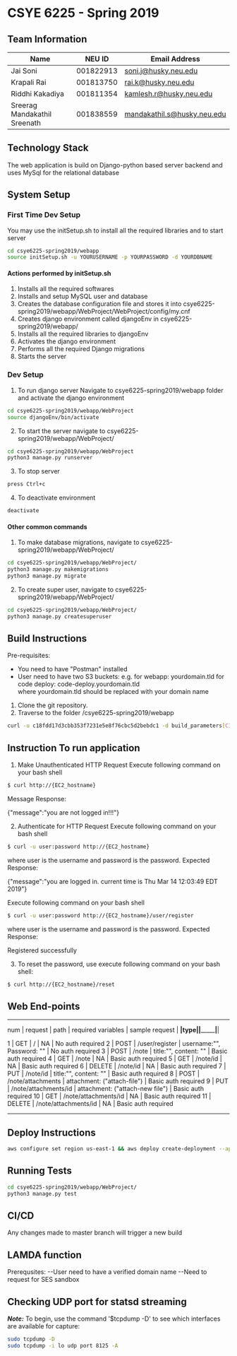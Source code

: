 # CSYE 6225 - Spring 2019

## Team Information

| Name | NEU ID | Email Address |
| --- | --- | --- |
| Jai Soni| 001822913|soni.j@husky.neu.edu | csye6225-spring2019-sonij.me
| Krapali Rai| 001813750 | rai.k@husky.neu.edu | csye6225-spring2019-raik.me.
| Riddhi Kakadiya| 001811354 | kamlesh.r@husky.neu.edu | csye6225-spring2019-kamleshr.me
| Sreerag Mandakathil Sreenath| 001838559| mandakathil.s@husky.neu.edu| csye6225-s19-mandakathils.me


## Technology Stack
The web application is build on Django-python based server backend and uses MySql for the relational database

## System Setup

### First Time Dev Setup
You may use the initSetup.sh to install all the required libraries and to start server

```bash
cd csye6225-spring2019/webapp
source initSetup.sh -u YOURUSERNAME -p YOURPASSWORD -d YOURDBNAME
```
#### Actions performed by initSetup.sh
1. Installs all the required softwares
2. Installs and setup MySQL user and database
3. Creates the database configuration file and stores it into csye6225-spring2019/webapp/WebProject/WebProject/config/my.cnf
4. Creates django environment called djangoEnv in csye6225-spring2019/webapp/
5. Installs all the required libraries to djangoEnv
6. Activates the django environment
7. Performs all the required Django migrations
8. Starts the server

### Dev Setup
1. To run django server
Navigate to csye6225-spring2019/webapp folder and activate the django environment
```bash
cd csye6225-spring2019/webapp/WebProject
source djangoEnv/bin/activate
```
2. To start the server navigate to csye6225-spring2019/webapp/WebProject/

```bash
cd csye6225-spring2019/webapp/WebProject
python3 manage.py runserver
```

3. To stop server
```bash
press Ctrl+c
```

4. To deactivate environment
```bash
deactivate
```

#### Other common commands
1. To make database migrations, navigate to csye6225-spring2019/webapp/WebProject/

```bash
cd csye6225-spring2019/webapp/WebProject/
python3 manage.py makemigrations
python3 manage.py migrate
```

2. To create super user, navigate to csye6225-spring2019/webapp/WebProject/
```bash
cd csye6225-spring2019/webapp/WebProject/
python3 manage.py createsuperuser
```


## Build Instructions
Pre-requisites: 
- You need to have "Postman" installed
- User need to have two S3 buckets:
  e.g. for webapp: yourdomain.tld 
       for code deploy: code-deploy.yourdomain.tld  
  where yourdomain.tld should be replaced with your domain name

1. Clone the git repository.
2. Traverse to the folder /csye6225-spring2019/webapp

```bash
curl -u c18fdd17d3cbb353f7231e5e8f76cbc5d2bebdc1 -d build_parameters[CIRCLE_JOB]=build https://circleci.com/api/v1.1/project/github/sreeragsreenath/csye6225-spring2019/tree/assignment5
```


## Instruction To run application
1. Make Unauthenticated HTTP Request Execute following command on your bash shell

```bash
$ curl http://{EC2_hostname}
```
Message Response:

{"message":"you are not logged in!!!"}


2. Authenticate for HTTP Request Execute following command on your bash shell

```bash
$ curl -u user:password http://{EC2_hostname}
```

where user is the username and password is the password. Expected Response:

{"message":"you are logged in. current time is Thu Mar 14 12:03:49 EDT 2019"}

Execute following command on your bash shell

```bash
$ curl -u user:password http://{EC2_hostname}/user/register
```

where user is the username and password is the password. Expected Response:

Registered successfully

3. To reset the password, use execute following command on your bash shell:
```bash
$ curl http://{EC2_hostname}/reset
```

## Web End-points
__________________________________________________________________________________________________
num | request  | path                 | required variables 		              | sample request   |
____|____type__|______________________|_______________________________________|__________________|

 1  |  GET     | /                    |           NA                        | No auth required
 2  |  POST    | /user/register       | username:"", Password: ""           | No auth required
 3  |  POST    | /note                | title:"", content: ""               | Basic auth required
 4  |  GET     | /note                | NA                                  | Basic auth required
 5  |  GET     | /note/id             | NA                                  | Basic auth required
 6  |  DELETE  | /note/id             | NA                                  | Basic auth required
 7  |  PUT     | /note/id             | title:"", content: ""               | Basic auth required
 8  |  POST    | /note/attachments    | attachment: ("attach-file")         | Basic auth required
 9  |  PUT     | /note/attachments/id | attachment: ("attach-new file")     | Basic auth required
 10 |  GET     | /note/attachments/id | NA                                  | Basic auth required
 11 | DELETE   | /note/attachments/id | NA                                  | Basic auth required
 ________________________________________________________________________________________________


## Deploy Instructions


```bash
aws configure set region us-east-1 && aws deploy create-deployment --application-name csye6225-webapp --deployment-config-name CodeDeployDefault.AllAtOnce --deployment-group-name csye6225-webapp-deployment --description "My demo deployment" --s3-location bucket=$S3_BUCKET,bundleType=zip,key=webapp.zip 
```

## Running Tests

```bash
cd csye6225-spring2019/webapp/WebProject/
python3 manage.py test
```

## CI/CD
Any changes made to master branch will trigger a new build


## LAMDA function 
Prerequsites: 
--User need to have a verified domain name
--Need to request for SES sandbox


## Checking UDP port for statsd streaming

_**Note:**_
To begin, use the command '$tcpdump -D' to see which interfaces are available for capture:
```bash
sudo tcpdump -D
sudo tcpdump -i lo udp port 8125 -A
```
